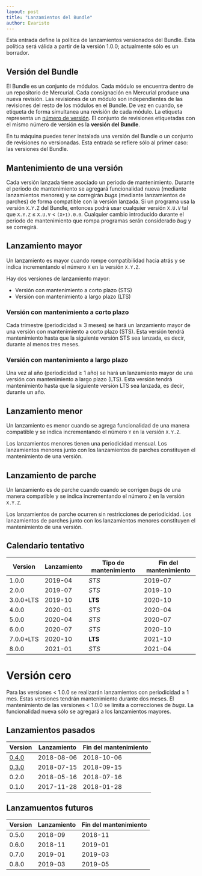 ```yaml
---
layout: post
title: "Lanzamientos del Bundle"
author: Evaristo
---
```


Esta entrada define la política de lanzamientos versionados del Bundle. Esta política será válida a partir de la versión 1.0.0; actualmente sólo es un borrador.

## Versión del Bundle

El Bundle es un conjunto de módulos. Cada módulo se encuentra dentro de un repositorio de Mercurial. Cada consignación en Mercurial produce una nueva revisión. Las revisiones de un módulo son independientes de las revisiones del resto de los módulos en el Bundle. De vez en cuando, se etiqueta de forma simultanea una revisión de cada módulo. La etiqueta representa un [número de versión](https://semver.org/). El conjunto de revisiones etiquetadas con el mísmo número de versión es la **versión del Bundle**.

En tu máquina puedes tener instalada una versión del Bundle o un conjunto de revisiones no versionadas. Esta entrada se refiere sólo al primer caso: las versiones del Bundle.

## Mantenimiento de una versión

Cada versión lanzada tiene asociado un periodo de mantenimiento. Durante el periodo de mantenimiento se agregará funcionalidad nueva (mediante lanzamientos menores) y se corregirán _bugs_ (mediante lanzamientos de parches) de forma compatible con la versión lanzada. Si un programa usa la versión `X.Y.Z` del Bundle, entonces podrá usar cualquier versión `X.U.V` tal que `X.Y.Z` ≤ `X.U.V` < `(X+1).0.0`. Cualquier cambio introducido durante el periodo de mantenimiento que rompa programas serán considerado _bug_ y se corregirá.

## Lanzamiento mayor

Un lanzamiento es mayor cuando rompe compatibilidad hacia atrás y se indica incrementando el número `X` en la versión `X.Y.Z`.

Hay dos versiones de lanzamiento mayor:

- Versión con mantenimiento a corto plazo (STS)
- Versión con mantenimiento a largo plazo (LTS)

### Versión con mantenimiento a corto plazo

Cada trimestre (periodicidad ≥ 3 meses) se hará un lanzamiento mayor de una versión con mantenimiento a corto plazo (STS). Esta versión tendrá mantenimiento hasta que la siguiente versión STS sea lanzada, es decir, durante al menos tres meses.

### Versión con mantenimiento a largo plazo

Una vez al año (periodicidad ≥ 1 año) se hará un lanzamiento mayor de una versión con mantenimiento a largo plazo (LTS). Esta versión tendrá mantenimiento hasta que la siguiente versión LTS sea lanzada, es decir, durante un año.

## Lanzamiento menor

Un lanzamiento es menor cuando se agrega funcionalidad de una manera compatible y se indica incrementando el número `Y` en la versión `X.Y.Z`.

Los lanzamientos menores tienen una periodicidad mensual. Los lanzamientos menores junto con los lanzamientos de parches constituyen el mantenimiento de una versión.

## Lanzamiento de parche

Un lanzamiento es de parche cuando cuando se corrigen _bugs_ de una manera compatible y se indica incrementando el número `Z` en la versión `X.Y.Z`.

Los lanzamientos de parche ocurren sin restricciones de periodicidad. Los lanzamientos de parches junto con los lanzamientos menores constituyen el mantenimiento de una versión.

## Calendario tentativo

Version    | Lanzamiento | Tipo de mantenimiento | Fin del mantenimiento
-----------|-------------|-----------------------|--------
1.0.0      | 2019-04     | _STS_                 | 2019-07
2.0.0      | 2019-07     | _STS_                 | 2019-10
3.0.0+LTS  | 2019-10     | **LTS**               | 2020-10
4.0.0      | 2020-01     | _STS_                 | 2020-04
5.0.0      | 2020-04     | _STS_                 | 2020-07
6.0.0      | 2020-07     | _STS_                 | 2020-10
7.0.0+LTS  | 2020-10     | **LTS**               | 2021-10
8.0.0      | 2021-01     | _STS_                 | 2021-04

# Versión cero

Para las versiones < 1.0.0 se realizarán lanzamientos con periodicidad ≥ 1 mes. Estas versiones tendrán mantenimiento durante dos meses. El mantenimiento de las versiones < 1.0.0 se limita a correcciones de _bugs_. La funcionalidad nueva sólo se agregará a los lanzamientos mayores.

## Lanzamientos pasados

Version                   | Lanzamiento | Fin del mantenimiento
--------------------------|-------------|----------------------
[0.4.0](bundle_v0_4_0.md) | 2018-08-06  | 2018-10-06
[0.3.0](bundle_v0_3_0.md) | 2018-07-15  | 2018-09-15
 0.2.0                    | 2018-05-16  | 2018-07-16
 0.1.0                    | 2017-11-28  | 2018-01-28

## Lanzamuentos futuros

Version    | Lanzamiento | Fin del mantenimiento
-----------|-------------|----------------------
0.5.0      | 2018-09     | 2018-11
0.6.0      | 2018-11     | 2019-01
0.7.0      | 2019-01     | 2019-03
0.8.0      | 2019-03     | 2019-05
